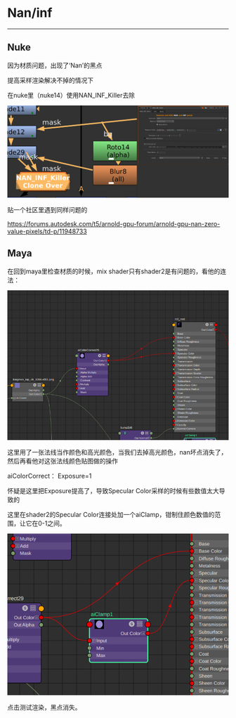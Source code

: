 # Nan/inf
---
## Nuke
因为材质问题，出现了‘Nan’的黑点

提高采样渲染解决不掉的情况下

在nuke里（nuke14）使用NAN_INF_Killer去除

![Alt text](../../png/NukePng/Selection_010.png)

贴一个社区里遇到同样问题的

https://forums.autodesk.com/t5/arnold-gpu-forum/arnold-gpu-nan-zero-value-pixels/td-p/11948733

## Maya

在回到maya里检查材质的时候，mix shader只有shader2是有问题的，看他的连法：

![Alt text](../../png/MayaPng/Selection_094.png)

这里用了一张法线当作颜色和高光颜色，当我们去掉高光颜色，nan坏点消失了，然后再看他对这张法线颜色贴图做的操作

aiColorCorrect：
Exposure=1

怀疑是这里把Exposure提高了，导致Specular Color采样的时候有些数值太大导致的

这里在shader2的Specular Color连接处加一个aiClamp，钳制住颜色数值的范围，让它在0-1之间。

![Alt text](../../png/MayaPng/Selection_095.png)

点击测试渲染，黑点消失。